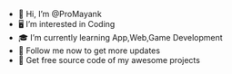- 👑 Hi, I’m @ProMayank
- 🖥️ I’m interested in Coding
- 🎓 I’m currently learning App,Web,Game Development
- 🔔 Follow me now to get more updates
- 📒 Get free source code of my awesome projects

<!---
ProMayank/ProMayank is a ✨ special ✨ repository because its `README.md` (this file) appears on your GitHub profile.
You can click the Preview link to take a look at your changes.
--->

